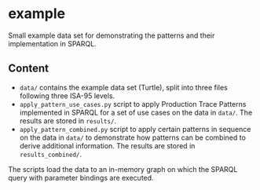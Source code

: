 # example
Small example data set for demonstrating the patterns and their implementation in SPARQL.

## Content

* `data/` contains the example data set (Turtle), split into three files following three ISA-95 levels.
* `apply_pattern_use_cases.py` script to apply Production Trace Patterns implemented in SPARQL for a set of use cases on the data in `data/`. The results are stored in `results/`.
* `apply_pattern_combined.py` script to apply certain patterns in sequence on the data in `data/` to demonstrate how patterns can be combined to derive additional information. The results are stored in `results_combined/`.

The scripts load the data to an in-memory graph on which the SPARQL query with parameter bindings are executed.
